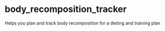 # body_recomposition_tracker
Helps you plan and track body recomposition for a dieting and training plan
